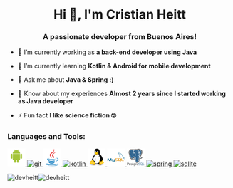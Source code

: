 <h1 align="center">Hi 👋, I'm Cristian Heitt</h1>
<h3 align="center">A passionate developer from Buenos Aires!</h3>

- 🔭 I’m currently working as **a back-end developer using Java**

- 🌱 I’m currently learning **Kotlin & Android for mobile development**

- 💬 Ask me about **Java & Spring :)**

- 📄 Know about my experiences **Almost 2 years since I started working as Java developer**

- ⚡ Fun fact **I like science fiction 🤓**


<h3 align="left">Languages and Tools:</h3>
<p align="left"> <a href="https://developer.android.com" target="_blank"> <img src="https://raw.githubusercontent.com/devicons/devicon/master/icons/android/android-original-wordmark.svg" alt="android" width="40" height="40"/> </a> <a href="https://git-scm.com/" target="_blank"> <img src="https://www.vectorlogo.zone/logos/git-scm/git-scm-icon.svg" alt="git" width="40" height="40"/> </a> <a href="https://www.java.com" target="_blank"> <img src="https://raw.githubusercontent.com/devicons/devicon/master/icons/java/java-original.svg" alt="java" width="40" height="40"/> </a> <a href="https://kotlinlang.org" target="_blank"> <img src="https://www.vectorlogo.zone/logos/kotlinlang/kotlinlang-icon.svg" alt="kotlin" width="40" height="40"/> </a> <a href="https://www.linux.org/" target="_blank"> <img src="https://raw.githubusercontent.com/devicons/devicon/master/icons/linux/linux-original.svg" alt="linux" width="40" height="40"/> </a> <a href="https://www.mysql.com/" target="_blank"> <img src="https://raw.githubusercontent.com/devicons/devicon/master/icons/mysql/mysql-original-wordmark.svg" alt="mysql" width="40" height="40"/> </a> <a href="https://www.postgresql.org" target="_blank"> <img src="https://raw.githubusercontent.com/devicons/devicon/master/icons/postgresql/postgresql-original-wordmark.svg" alt="postgresql" width="40" height="40"/> </a> <a href="https://spring.io/" target="_blank"> <img src="https://www.vectorlogo.zone/logos/springio/springio-icon.svg" alt="spring" width="40" height="40"/> </a> <a href="https://www.sqlite.org/" target="_blank"> <img src="https://www.vectorlogo.zone/logos/sqlite/sqlite-icon.svg" alt="sqlite" width="40" height="40"/> </a> </p>
<div style="display:flex;
            flex-direction:row;
            margin:auto;">
    <img align="left" src="https://github-readme-stats.vercel.app/api/top-langs?username=devheitt&show_icons=true&locale=en&layout=compact" alt="devheitt" />
    <br>
    <img align="left" src="https://github-readme-stats.vercel.app/api?username=devheitt&show_icons=true&locale=en" alt="devheitt" />
</div>

